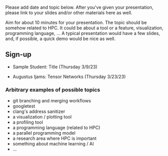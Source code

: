 
Please add date and topic below. After you've given your presentation, please link to your slides and/or other materials here as well.

Aim for about 10 minutes for your presentation. The topic should be somehow related to HPC. It could be about a tool or a feature, visualization, programming language, ... A typical presentation would have a few slides, and, if possible, a quick demo would be nice as well.


## Sign-up

* Sample Student: Title (Thursday 3/9/23)

* Augustus Ijams: Tensor Networks (Thursday 3/23/23)

### Arbitrary examples of possible topics

* git branching and merging workflows
* googletest
* clang's address sanitizer
* a visualization / plotting tool
* a profiling tool
* a programming language (related to HPC)
* a parallel programming model
* a research area where HPC is important
* something about machine learning / AI
* ...
